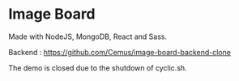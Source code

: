 # Image Board

Made with NodeJS, MongoDB, React and Sass.

Backend : https://github.com/Cemus/image-board-backend-clone

The demo is closed due to the shutdown of cyclic.sh.

